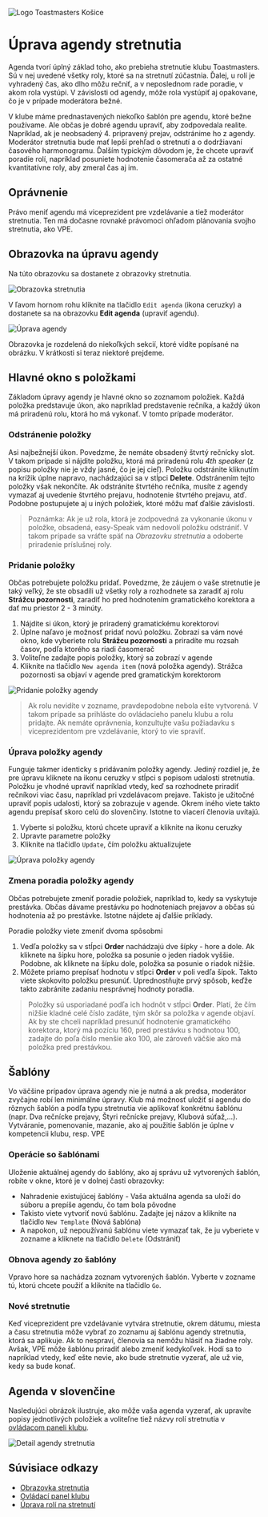 ![Logo Toastmasters Košice][logo]
# Úprava agendy stretnutia
Agenda tvorí úplný základ toho, ako prebieha stretnutie klubu Toastmasters. Sú v nej uvedené všetky roly, ktoré sa na stretnutí zúčastnia. Ďalej, u rolí je vyhradený čas, ako dlho môžu rečniť, a v neposlednom rade poradie, v akom rola vystúpi. V závislosti od agendy, môže rola vystúpiť aj opakovane, čo je v prípade moderátora bežné.

V klube máme prednastavených niekoľko šablón pre agendu, ktoré bežne používame. Ale občas je dobré agendu upraviť, aby zodpovedala realite. Napríklad, ak je neobsadený 4. pripravený prejav, odstránime ho z agendy. Moderátor stretnutia bude mať lepší prehľad o stretnutí a o dodržiavaní časového harmonogramu. Ďalším typickým dôvodom je, že chcete upraviť poradie rolí, napríklad posuniete hodnotenie časomerača až za ostatné kvantitatívne roly, aby zmeral čas aj im.

## Oprávnenie
Právo meniť agendu má viceprezident pre vzdelávanie a tiež moderátor stretnutia. Ten má dočasne rovnaké právomoci ohľadom plánovania svojho stretnutia, ako VPE.

## Obrazovka na úpravu agendy
Na túto obrazovku sa dostanete z obrazovky stretnutia.

![Obrazovka stretnutia][hlavna-obrazovka-stretnutia]

V ľavom hornom rohu kliknite na tlačidlo `Edit agenda` (ikona ceruzky) a dostanete sa na obrazovku **Edit agenda** (upraviť agendu).

![Úprava agendy][edit-agenda]

Obrazovka je rozdelená do niekoľkých sekcií, ktoré vidíte popísané na obrázku. V krátkosti si teraz niektoré prejdeme.

## Hlavné okno s položkami
Základom úpravy agendy je hlavné okno so zoznamom položiek. Každá položka predstavuje úkon, ako napríklad predstavenie rečníka, a každý úkon má priradenú rolu, ktorá ho má vykonať. V tomto prípade moderátor.

### Odstránenie položky
Asi najbežnejší úkon. Povedzme, že nemáte obsadený štvrtý rečnícky slot. V takom prípade si nájdite položku, ktorá má priradenú rolu *4th speaker* (z popisu položky nie je vždy jasné, čo je jej cieľ). Položku odstránite kliknutím na krížik úplne napravo, nachádzajúci sa v stĺpci **Delete**. Odstránením tejto položky však nekončíte. Ak odstránite štvrtého rečníka, musíte z agendy vymazať aj uvedenie štvrtého prejavu, hodnotenie štvrtého prejavu, atď. Podobne postupujete aj u iných položiek, ktoré môžu mať ďalšie závislosti.

> Poznámka: Ak je už rola, ktorá je zodpovedná za vykonanie úkonu v položke, obsadená, easy-Speak vám nedovolí položku odstrániť. V takom prípade sa vráťte späť na *Obrazovku stretnutia* a odoberte priradenie príslušnej roly.

### Pridanie položky
Občas potrebujete položku pridať. Povedzme, že záujem o vaše stretnutie je taký veľký, že ste obsadili už všetky roly a rozhodnete sa zaradiť aj rolu **Strážcu pozornosti**, zaradiť ho pred hodnotením gramatického korektora a dať mu priestor 2 - 3 minúty.

1. Nájdite si úkon, ktorý je priradený gramatickému korektorovi
2. Úplne naľavo je možnosť pridať novú položku. Zobrazí sa vám nové okno, kde vyberiete rolu **Strážcu pozornosti** a priradíte mu rozsah časov, podľa ktorého sa riadi časomerač
3. Voliteľne zadajte popis položky, ktorý sa zobrazí v agende
4. Kliknite na tlačidlo `New agenda item` (nová položka agendy). Strážca pozornosti sa objaví v agende pred gramatickým korektorom

![Pridanie položky agendy][add-agenda-item]

> Ak rolu nevidíte v zozname, pravdepodobne nebola ešte vytvorená. V takom prípade sa prihláste do ovládacieho panelu klubu a rolu pridajte. Ak nemáte oprávnenia, konzultujte vašu požiadavku s viceprezidentom pre vzdelávanie, ktorý to vie spraviť.

### Úprava položky agendy
Funguje takmer identicky s pridávaním položky agendy. Jediný rozdiel je, že pre úpravu kliknete na ikonu ceruzky v stĺpci s popisom udalosti stretnutia. Položku je vhodné upraviť napríklad vtedy, keď sa rozhodnete priradiť rečníkovi viac času, napríklad pri vzdelávacom prejave. Takisto je užitočné upraviť popis udalosti, ktorý sa zobrazuje v agende. Okrem iného viete takto agendu prepísať skoro celú do slovenčiny. Istotne to viacerí členovia uvítajú.

1. Vyberte si položku, ktorú chcete upraviť a kliknite na ikonu ceruzky
2. Upravte parametre položky
3. Kliknite na tlačidlo `Update`, čím položku aktualizujete

![Úprava položky agendy][edit-agenda-item]

### Zmena poradia položky agendy
Občas potrebujete zmeniť poradie položiek, napríklad to, kedy sa vyskytuje prestávka. Občas dávame prestávku po hodnoteniach prejavov a občas sú hodnotenia až po prestávke. Istotne nájdete aj ďalšie príklady.

Poradie položky viete zmeniť dvoma spôsobmi
1. Vedľa položky sa v stĺpci **Order** nachádzajú dve šípky - hore a dole. Ak kliknete na šípku hore, položka sa posunie o jeden riadok vyššie. Podobne, ak kliknete na šípku dole, položka sa posunie o riadok nižšie.
2. Môžete priamo prepísať hodnotu v stĺpci **Order** v poli vedľa šípok. Takto viete skokovito položku presunúť. Uprednostňujte prvý spôsob, keďže takto zabránite zadaniu nesprávnej hodnoty poradia.

> Položky sú usporiadané podľa ich hodnôt v stĺpci **Order**. Platí, že čím nižšie kladné celé číslo zadáte, tým skôr sa položka v agende objaví. Ak by ste chceli napríklad presunúť hodnotenie gramatického korektora, ktorý má pozíciu 160, pred prestávku s hodnotou 100, zadajte do poľa číslo menšie ako 100, ale zároveň väčšie ako má položka pred prestávkou.

## Šablóny
Vo väčšine prípadov úprava agendy nie je nutná a ak predsa, moderátor zvyčajne robí len minimálne úpravy. Klub má možnosť uložiť si agendu do rôznych šablón a podľa typu stretnutia vie aplikovať konkrétnu šablónu (napr. Dva rečnícke prejavy, Štyri rečnícke prejavy, Klubová súťaž,...). Vytváranie, pomenovanie, mazanie, ako aj použitie šablón je úplne v kompetencii klubu, resp. VPE

### Operácie so šablónami
Uloženie aktuálnej agendy do šablóny, ako aj správu už vytvorených šablón, robíte v okne, ktoré je v dolnej časti obrazovky:
- Nahradenie existujúcej šablóny - Vaša aktuálna agenda sa uloží do súboru a prepíše agendu, čo tam bola pôvodne
- Takisto viete vytvoriť novú šablónu. Zadajte jej názov a kliknite na tlačidlo `New Template` (Nová šablóna)
- A napokon, už nepoužívanú šablónu viete vymazať tak, že ju vyberiete v zozname a kliknete na tlačidlo `Delete` (Odstrániť)

### Obnova agendy zo šablóny
Vpravo hore sa nachádza zoznam vytvorených šablón. Vyberte v zozname tú, ktorú chcete použiť a kliknite na tlačidlo `Go`.

### Nové stretnutie
Keď viceprezident pre vzdelávanie vytvára stretnutie, okrem dátumu, miesta a času stretnutia môže vybrať zo zoznamu aj šablónu agendy stretnutia, ktorá sa aplikuje. Ak to nespraví, členovia sa nemôžu hlásiť na žiadne roly. Avšak, VPE môže šablónu priradiť alebo zmeniť kedykoľvek. Hodí sa to napríklad vtedy, keď ešte nevie, ako bude stretnutie vyzerať, ale už vie, kedy sa bude konať.

## Agenda v slovenčine
Nasledujúci obrázok ilustruje, ako môže vaša agenda vyzerať, ak upravíte popisy jednotlivých položiek a voliteľne tiež názvy rolí stretnutia v [ovládacom paneli klubu][ovladaci-panel-klubu].

![Detail agendy stretnutia][agenda-detail]

## Súvisiace odkazy
- [Obrazovka stretnutia][obrazovka-stretnutia]
- [Ovládací panel klubu][ovladaci-panel-klubu]
- [Úprava rolí na stretnutí][uprava-roli-na-stretnuti]

[logo]: https://github.com/toastmasters-kosice/graficke-podklady/raw/master/Log%C3%A1/%C5%A0tandardn%C3%A9%20zmen%C5%A1en%C3%A9%20logo%20TMKE.png "Logo Toastmasters Košice"
[hlavna-obrazovka-stretnutia]: https://github.com/toastmasters-kosice/graficke-podklady/raw/master/Sn%C3%ADmky%20obrazovky/easy-Speak/Spr%C3%A1va%20stretnutia/Hlavn%C3%A1%20obrazovka%20stretnutia.png "Hlavná obrazovka stretnutia"
[edit-agenda]: https://github.com/toastmasters-kosice/graficke-podklady/raw/master/Sn%C3%ADmky%20obrazovky/easy-Speak/Spr%C3%A1va%20stretnutia/%C3%9Aprava%20agendy%20stretnutia.png "Úprava agendy"
[add-agenda-item]: https://github.com/toastmasters-kosice/graficke-podklady/raw/master/Sn%C3%ADmky%20obrazovky/easy-Speak/Spr%C3%A1va%20stretnutia/Pridanie%20polo%C5%BEky%20agendy.png "Pridanie položky agendy"
[edit-agenda-item]: https://github.com/toastmasters-kosice/graficke-podklady/raw/master/Sn%C3%ADmky%20obrazovky/easy-Speak/Spr%C3%A1va%20stretnutia/%C3%9Aprava%20polo%C5%BEky%20agendy.png "Úprava položky agendy"
[agenda-detail]: https://github.com/toastmasters-kosice/graficke-podklady/raw/master/Sn%C3%ADmky%20obrazovky/easy-Speak/Spr%C3%A1va%20stretnutia/Detail%20agendy%20stretnutia.png "Detail agendy stretnutia"
[ovladaci-panel-klubu]: ../Spr%C3%A1va%20klubu/001%20Ovl%C3%A1dac%C3%AD%20panel%20klubu.md "Ovládací panel klubu"
[obrazovka-stretnutia]: 001%20Obrazovka%20stretnutia.md "Obrazovka stretnutia"
[uprava-roli-na-stretnuti]: ../Spr%C3%A1va%20klubu/005%20%C3%9Aprava%20rol%C3%AD%20na%20stretnut%C3%AD.md "Úprava rolí na stretnutí"